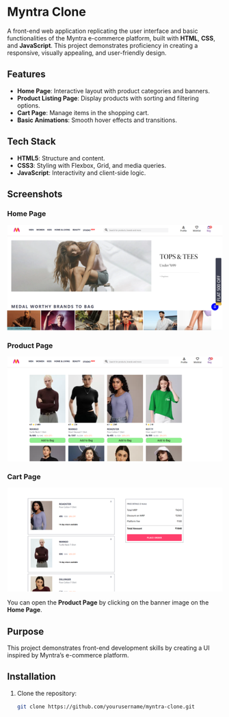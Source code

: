 # Myntra Clone

A front-end web application replicating the user interface and basic functionalities of the Myntra e-commerce platform, built with **HTML**, **CSS**, and **JavaScript**. This project demonstrates proficiency in creating a responsive, visually appealing, and user-friendly design.

## Features
- **Home Page**: Interactive layout with product categories and banners.
- **Product Listing Page**: Display products with sorting and filtering options.
- **Cart Page**: Manage items in the shopping cart.
- **Basic Animations**: Smooth hover effects and transitions.

## Tech Stack
- **HTML5**: Structure and content.
- **CSS3**: Styling with Flexbox, Grid, and media queries.
- **JavaScript**: Interactivity and client-side logic.

## Screenshots
### Home Page
![Home Page](images/web%20images/home%20page.png)

### Product Page
![Product Page](images/web%20images/product%20page.png)

### Cart Page
![Cart Page](images/web%20images/cart%20page.png)

You can open the **Product Page** by clicking on the banner image on the **Home Page**.

## Purpose
This project demonstrates front-end development skills by creating a UI inspired by Myntra’s e-commerce platform.

## Installation
1. Clone the repository:  
   ```bash
   git clone https://github.com/yourusername/myntra-clone.git

